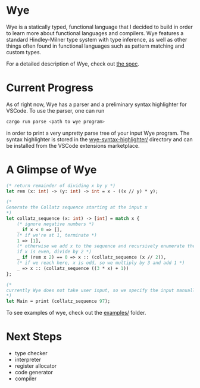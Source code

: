 # Wye

Wye is a statically typed, functional language that I decided to build in order to learn more about functional languages and compilers. Wye features a standard Hindley-Milner type system with type inference, as well as other things often found in functional languages such as pattern matching and custom types.

For a detailed description of Wye, check out [the spec](/specification/).

# Current Progress

As of right now, Wye has a parser and a preliminary syntax highlighter for VSCode. To use the parser, one can run
```sh
cargo run parse <path to wye program>
```
in order to print a very unpretty parse tree of your input Wye program. The syntax highlighter is stored in the [wye-syntax-highlighter/](/wye-syntax-highlighter/) directory and can be installed from the VSCode extensions marketplace.

# A Glimpse of Wye

```ocaml
(* return remainder of dividing x by y *)
let rem (x: int) -> (y: int) -> int = x - ((x // y) * y);

(*
Generate the Collatz sequence starting at the input x
*)
let collatz_sequence (x: int) -> [int] = match x {
    (* ignore negative numbers *)
    _ if x < 0 => [],
    (* if we're at 1, terminate *)
    1 => [1],
    (* otherwise we add x to the sequence and recursively enumerate the rest;
    if x is even, divide by 2 *)
    _ if (rem x 2) == 0 => x :: (collatz_sequence (x // 2)),
    (* if we reach here, x is odd, so we multiply by 3 and add 1 *)
    _ => x :: (collatz_sequence ((3 * x) + 1))
};

(*
currently Wye does not take user input, so we specify the input manually
*)
let Main = print (collatz_sequence 97);
```

To see examples of wye, check out the [examples/](/examples) folder.

# Next Steps

- type checker
- interpreter
- register allocator
- code generator
- compiler
